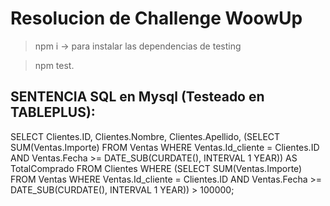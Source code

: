 # Resolucion de Challenge WoowUp

> npm i -> para instalar las dependencias de testing

> npm test.

## SENTENCIA SQL en Mysql (Testeado en TABLEPLUS):

SELECT
Clientes.ID,
Clientes.Nombre,
Clientes.Apellido,
(SELECT SUM(Ventas.Importe)
FROM Ventas
WHERE Ventas.Id_cliente = Clientes.ID
AND Ventas.Fecha >= DATE_SUB(CURDATE(), INTERVAL 1 YEAR)) AS TotalComprado
FROM
Clientes
WHERE
(SELECT SUM(Ventas.Importe)
FROM Ventas
WHERE Ventas.Id_cliente = Clientes.ID
AND Ventas.Fecha >= DATE_SUB(CURDATE(), INTERVAL 1 YEAR)) > 100000;
